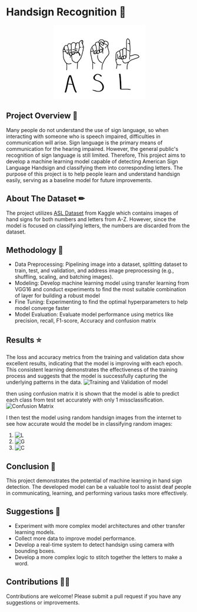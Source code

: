 # Handsign Recognition 🤚
<div align="center">
  <img src="https://github.com/williiiamr/ASL_Recoginition/blob/master/img/ASL_cover.png" alt="creditcard">
</div>

## Project Overview 📑
Many people do not understand the use of sign language, so when interacting with someone who is speech impaired, difficulties in communication will arise. Sign language is the primary means of communication for the hearing impaired. However, the general public's recognition of sign language is still limited. Therefore, This project aims to develop a machine learning model capable of detecting American Sign Language Handsign and classifying them into corresponding letters. The purpose of this project is to help people learn and understand handsign easily, serving as a baseline model for future improvements. 


## About The Dataset ✏
The project utilizes [ASL Dataset](https://www.kaggle.com/datasets/ayuraj/asl-dataset/data) from Kaggle which contains images of hand signs for both numbers and letters from A-Z. However, since the model is focused on classifying letters, the numbers are discarded from the dataset.

## Methodology 🍴
- Data Preprocessing: Pipelining image into a dataset, splitting dataset to train, test, and validation, and address image preprocessing (e.g., shuffling, scaling, and batching images).
- Modeling: Develop machine learning model using transfer learning from VGG16 and conduct experiments to find the most suitable combination of layer for building a robust model
- Fine Tuning: Experimenting to find the optimal hyperparameters to help model converge faster
- Model Evaluation: Evaluate model performance using metrics like precision, recall, F1-score, Accuracy and confusion matrix 

## Results ⭐
The loss and accuracy metrics from the training and validation data show excellent results, indicating that the model is improving with each epoch. This consistent learning demonstrates the effectiveness of the training process and suggests that the model is successfully capturing the underlying patterns in the data. 
![Training and Validation of model](/assets/images/electrocat.png)

then using confusion matrix it is shown that the model is able to predict each class from test set accurately with only 1 missclassification.
![Confusion Matrix](/assets/images/electrocat.png)

I then test the model using random handsign images from the internet to see how accurate would the model be in classifying random images:
1. ![L](/assets/images/electrocat.png)
2. ![G](/assets/images/electrocat.png)
3. ![C](/assets/images/electrocat.png)

## Conclusion 💾
This project demonstrates the potential of machine learning in hand sign detection. The developed model can be a valuable tool to assist deaf people in communicating, learning, and performing various tasks more effectively.

## Suggestions 📎
- Experiment with more complex model architectures and other transfer learning models.
- Collect more data to improve model performance.
- Develop a real-time system to detect handsign using camera with bounding boxes.
- Develop a more complex logic to stitch together the letters to make a word.

## Contributions 👨‍🔧
Contributions are welcome! Please submit a pull request if you have any suggestions or improvements.
